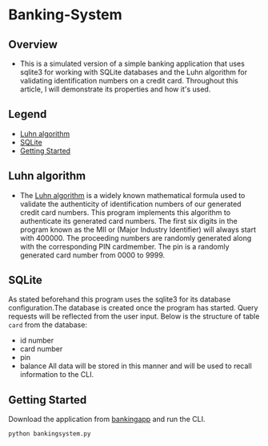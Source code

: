 # Banking-System

## Overview
- This is a simulated version of a simple banking application that uses sqlite3 
for working with SQLite databases and the Luhn algorithm for 
validating identification numbers on a credit card. 
Throughout this article, I will demonstrate its properties and how it's used. 

## Legend
* [Luhn algorithm](#Luhn-algorithm)
* [SQLite](#SQLite)
* [Getting Started](#Getting-Started)

## Luhn algorithm
- The [Luhn algorithm](https://en.wikipedia.org/wiki/Luhn_algorithm) is a widely known 
mathematical formula used to validate the authenticity of identification 
numbers of our generated credit card numbers. This program implements this algorithm to 
authenticate its generated card numbers. The first six digits in the program 
known as the MII or (Major Industry Identifier) will always start with 400000. 
The proceeding numbers are randomly generated along with the corresponding PIN 
cardmember. The pin is a randomly generated card number from 0000 to 9999.

## SQLite
As stated beforehand this program uses the sqlite3 for its database configuration.The database 
is created once the program has started. Query requests will be reflected from the user input. 
Below is the structure of table ``card`` from the database:
  - id number
  - card number
  - pin
  - balance
  All data will be stored in this manner and will be used to recall information to the CLI.

## Getting Started
Download the application from [bankingapp](bankingsystem.py) and run the CLI. 
```
python bankingsystem.py
````


